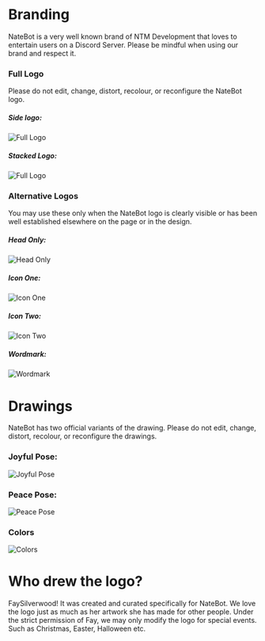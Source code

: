 # Branding

NateBot is a very well known brand of NTM Development that loves to entertain users on a Discord Server. Please be mindful when using our brand and respect it.

### Full Logo
Please do not edit, change, distort, recolour, or reconfigure the NateBot logo.

##### Side logo:
![Full Logo](https://cdn.weebyapi.xyz/img/natebot/static/FullLogo.png)
​
##### Stacked Logo:
![Full Logo](https://cdn.weebyapi.xyz/img/natebot/static/StackedLogo.png)
​
### Alternative Logos

You may use these only when the NateBot logo is clearly visible or has been well established elsewhere on the page or in the design.

##### Head Only:
![Head Only](https://cdn.weebyapi.xyz/img/natebot/static/Head.png)
​
##### Icon One:
![Icon One](https://cdn.weebyapi.xyz/img/natebot/static/Icon.png)
​
##### Icon Two:
![Icon Two](https://cdn.weebyapi.xyz/img/natebot/static/IconAlt.png)
​
##### Wordmark:
![Wordmark](https://cdn.weebyapi.xyz/img/natebot/static/TextLogo.png)

# Drawings

NateBot has two official variants of the drawing. Please do not edit, change, distort, recolour, or reconfigure the drawings.
​
### Joyful Pose:
![Joyful Pose](https://cdn.weebyapi.xyz/img/natebot/static/JoyfulPose.png)​

### Peace Pose:
![Peace Pose](https://cdn.weebyapi.xyz/img/natebot/static/PeacePose.png)​
### Colors
![Colors](https://cdn.weebyapi.xyz/img/natebot/static/ColorPalette.png)​

# Who drew the logo?

FaySilverwood! It was created and curated specifically for NateBot. We love the logo just as much as her artwork she has made for other people.
Under the strict permission of Fay, we may only modify the logo for special events. Such as Christmas, Easter, Halloween etc.